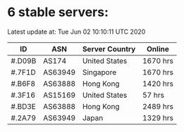 # 6 stable servers:

Latest update at: Tue Jun 02 10:10:11 UTC 2020

| ID | ASN | Server Country | Online |
| -- | --- | -------------- | ------ |
| #.D09B | AS174 | United States | 1670 hrs |
| #.7F1D | AS63949 | Singapore | 1670 hrs |
| #.B6F8 | AS63888 | Hong Kong | 1420 hrs |
| #.3F16 | AS15169 | United States | 57 hrs |
| #.BD3E | AS63888 | Hong Kong | 2489 hrs |
| #.2A79 | AS63949 | Japan | 1329 hrs |

